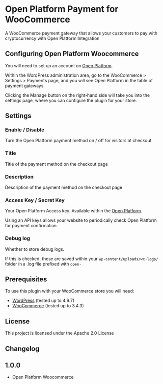 # Open Platform Payment for WooCommerce

A WooCommerce payment gateway that allows your customers to pay with cryptocurrency with Open Platform Integration

## Configuring Open Platform Woocommerce

You will need to set up an account on [Open Platform](https://api.openfuture.io).

Within the WordPress administration area, go to the WooCommerce > Settings > Payments page, and you will see Open Platform in the table of payment gateways.

Clicking the Manage button on the right-hand side will take you into the settings page, where you can configure the plugin for your store.

## Settings

### Enable / Disable

Turn the Open Platform payment method on / off for visitors at checkout.

### Title

Title of the payment method on the checkout page

### Description

Description of the payment method on the checkout page

### Access Key / Secret Key

Your Open Platform Access key. Available within the [Open Platform](https://api.openfuture.io/applications).

Using an API keys allows your website to periodically check Open Platform for payment confirmation.

### Debug log

Whether to store debug logs.

If this is checked, these are saved within your `wp-content/uploads/wc-logs/` folder in a .log file prefixed with `open-`

## Prerequisites

To use this plugin with your WooCommerce store you will need:

* [WordPress] (tested up to 4.9.7)
* [WooCommerce] (tested up to 3.4.3)

## License

This project is licensed under the Apache 2.0 License

## Changelog

## 1.0.0 ##
* Open Platform Woocommerce

[//]: # (Comments for storing reference material in. Stripped out when processing the markdown)

[Open Platform]: <https://api.openfuture.io/>
[WooCommerce]: <https://woocommerce.com/>
[WordPress]: <https://wordpress.org/>
